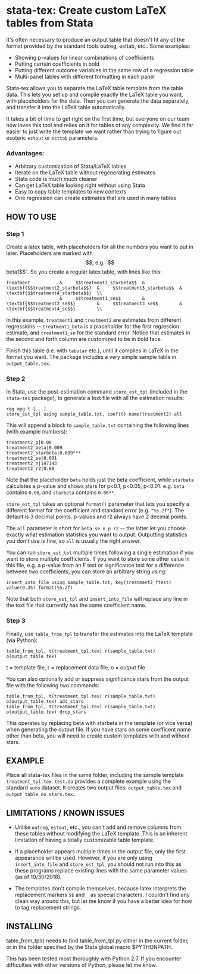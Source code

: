 # stata-tex: Create custom LaTeX tables from Stata

It's often necessary to produce an output table that doesn't fit any
of the format provided by the standard tools outreg, esttab, etc..
Some examples: 
- Showing p-values for linear combinations of coefficients 
- Putting certain coefficients in bold 
- Putting different outcome variables in the same row of a regression table 
- Multi-panel tables with different formatting in each panel

Stata-tex allows you to separate the LaTeX table template from the
table data. This lets you set up and compile exactly the LaTeX table
you want, with placeholders for the data. Then you can generate the
data separately, and transfer it into the LaTeX table automatically.

It takes a bit of time to get right on the first time, but everyone on
our team now loves this tool and relies on it for tables of any
complexity. We find it far easier to just write the template we want
rather than trying to figure out esoteric `estout` or `esttab`
parameters.

### Advantages:
- Arbitrary customization of Stata/LaTeX tables
- Iterate on the LaTeX table without regenerating estimates
- Stata code is much much cleaner
- Can get LaTeX table looking right without using Stata
- Easy to copy table templates to new contexts
- One regression can create estimates that are used in many tables

## HOW TO USE

### Step 1

Create a latex table, with placeholders for all the numbers you want
to put in later.  Placeholders are marked with $$, e.g. `$$beta1$$`.  So
you create a regular latex table, with lines like this:

    Treatment           &     $$treatment1_starbeta$$  &     \textbf{$$treatment2_starbeta$$}  &     $$treatment3_starbeta$$  &     \textbf{$$treatment4_starbeta$$}  \\
                        &     $$treatment1_se$$        &     \textbf{$$treatment2_se$$}        &     $$treatment3_se$$        &     \textbf{$$treatment4_se$$}        \\

In this example, `treatment1` and `treatment2` are estimates from different
regressions -- `treatment1_beta` is a placeholder for the first regression
estimate, and `treatment1_se` for the standard error. Notice that estimates
in the second and forth column are customized to be in bold face.

Finish this table (i.e. with `tabular` etc.), until it compiles in
LaTeX in the format you want. The package includes a very simple
sample table in `output_table.tex`.

### Step 2

In Stata, use the post-estimation command `store_est_tpl` (included in
the `stata-tex` package), to generate a text file with all the estimation results:

    reg mpg t [...]
    store_est_tpl using sample_table.txt, coef(t) name(treatment2) all

This will append a block to `sample_table.txt` containing the
following lines (with example numbers):

    treatment2_p|0.00
    treatment2_beta|0.009
    treatment2_starbeta|0.009***
    treatment2_se|0.001
    treatment2_n|147143
    treatment2_r2|0.00

Note that the placeholder `beta` holds just the beta coefficient,
while `starbeta` calculates a p-value and shows stars for p<0.1, p<0.05,
p<0.01. e.g. `beta` contains `0.06`, and `starbeta` contains `0.06**`.

`store_est_tpl` takes an optional `format()` parameter that lets you
specify a different format for the coefficient and standard error
(e.g. `"%5.2f"`). The default is 3 decimal points.  p-values and r2
always have 2 decimal points.

The `all` parameter is short for `beta se n p r2` -- the latter let
you choose exactly what estimation statistics you want to
output. Outputting statistics you don't use is fine, so `all` is
usually the right answer.

You can run `store_est_tpl` multiple times following a single
estimation if you want to store multiple coefficients.  If you want to
store some other value in this file, e.g. a p-value from an F test or
significance test for a difference between two coefficients, you can
store an arbitrary string using:

    insert_into_file using sample_table.txt, key(treatment2_ftest) value(0.35) format(%5.2f)

Note that both `store_est_tpl` and `insert_into_file` will replace any
line in the text file that currently has the same coefficient
name.

### Step 3

Finally, use `table_from_tpl` to transfer the estimates into the LaTeX
template (via Python):

    table_from_tpl, t(treatment_tpl.tex) r(sample_table.txt) o(output_table.tex) 

t = template file, r = replacement data file, o = output file

You can also optionally add or suppress significance stars from the output file with the following two commands:

    table_from_tpl, t(treatment_tpl.tex) r(sample_table.txt) o(output_table.tex) add_stars
    table_from_tpl, t(treatment_tpl.tex) r(sample_table.txt) o(output_table.tex) drop_stars

This operates by replacing beta with starbeta in the template (or vice
versa) when generating the output file. If you have stars on some
coefficent name other than beta, you will need to create custom
templates with and without stars.

## EXAMPLE

Place all stata-tex files in the same folder, including the sample
template `treatment_tpl.tex`.  `test.do` provides a complete example
using the standard `auto` dataset. It creates two output files:
`output_table.tex` and `output_table_no_stars.tex`.

## LIMITATIONS / KNOWN ISSUES

- Unlike `outreg`, `estout`, etc., you can't add and remove columns from
these tables without modifying the LaTeX template. This is an inherent
limitation of having a totally customizable table template.

- If a placeholder appears multiple times in the output file, only the
first appearance will be used. However, if you are only using
`insert_into_file` and `store_est_tpl`, you should not run into this
as these programs replace existing lines with the same parameter
values (as of 10/30/2018).

- The templates don't compile themselves, because latex interprets the
  replacement markers `$$` and `_` as special characters. I couldn't
  find any clean way around this, but let me know if you have a better
  idea for how to tag replacement strings.

## INSTALLING

table_from_tpl() needs to find table_from_tpl.py either in the current
folder, or in the folder specified by the Stata global macro $PYTHONPATH.

This has been tested most thoroughly with Python 2.7. If you encounter
difficulties with other versions of Python, please let me know.
